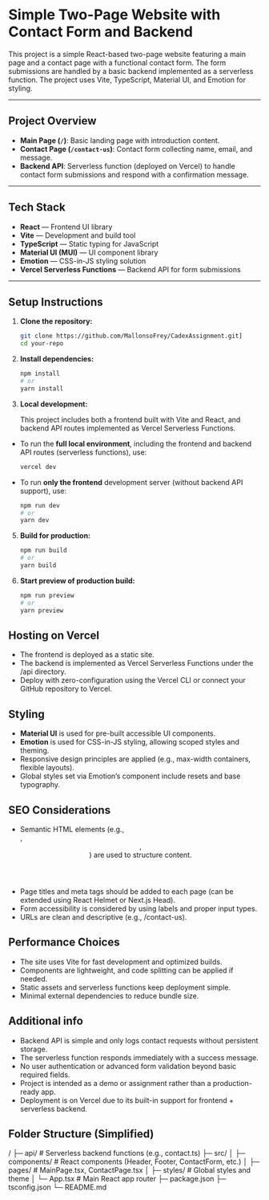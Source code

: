 # Simple Two-Page Website with Contact Form and Backend

This project is a simple React-based two-page website featuring a main page and a contact page with a functional contact form. The form submissions are handled by a basic backend implemented as a serverless function. The project uses Vite, TypeScript, Material UI, and Emotion for styling.

---

## Project Overview

- **Main Page (`/`)**: Basic landing page with introduction content.
- **Contact Page (`/contact-us`)**: Contact form collecting name, email, and message.
- **Backend API**: Serverless function (deployed on Vercel) to handle contact form submissions and respond with a confirmation message.

---
## Tech Stack

- **React** — Frontend UI library
- **Vite** — Development and build tool
- **TypeScript** — Static typing for JavaScript
- **Material UI (MUI)** — UI component library
- **Emotion** — CSS-in-JS styling solution
- **Vercel Serverless Functions** — Backend API for form submissions
  
---
## Setup Instructions

1. **Clone the repository:**

   ```bash
   git clone https://github.com/MallonsoFrey/CadexAssignment.git]
   cd your-repo

2. **Install dependencies:**

   ```bash
   npm install
   # or
   yarn install

3. **Local development:**

   This project includes both a frontend built with Vite and React, and backend API routes implemented as Vercel Serverless Functions.

- To run the **full local environment**, including the frontend and backend API routes (serverless functions), use:

   ```bash
   vercel dev

- To run **only the frontend** development server (without backend API support), use:
  
   ```bash
   npm run dev
   # or
   yarn dev

5. **Build for production:**

   ```bash
   npm run build
   # or
   yarn build

6. **Start preview of production build:**

   ```bash
   npm run preview
   # or
   yarn preview

## Hosting on Vercel
- The frontend is deployed as a static site.
- The backend is implemented as Vercel Serverless Functions under the /api directory.
- Deploy with zero-configuration using the Vercel CLI or connect your GitHub repository to Vercel.

## Styling
- **Material UI** is used for pre-built accessible UI components.
- **Emotion** is used for CSS-in-JS styling, allowing scoped styles and theming.
- Responsive design principles are applied (e.g., max-width containers, flexible layouts).
- Global styles set via Emotion’s <Global /> component include resets and base typography.

## SEO Considerations
- Semantic HTML elements (e.g., <main>, <header>, <footer>) are used to structure content.
- Page titles and meta tags should be added to each page (can be extended using React Helmet or Next.js Head).
- Form accessibility is considered by using labels and proper input types.
- URLs are clean and descriptive (e.g., /contact-us).

## Performance Choices
- The site uses Vite for fast development and optimized builds.
- Components are lightweight, and code splitting can be applied if needed.
- Static assets and serverless functions keep deployment simple.
- Minimal external dependencies to reduce bundle size.

## Additional info
- Backend API is simple and only logs contact requests without persistent storage.
- The serverless function responds immediately with a success message.
- No user authentication or advanced form validation beyond basic required fields.
- Project is intended as a demo or assignment rather than a production-ready app.
- Deployment is on Vercel due to its built-in support for frontend + serverless backend.

## Folder Structure (Simplified)
/
├─ api/                # Serverless backend functions (e.g., contact.ts)
├─ src/
│  ├─ components/      # React components (Header, Footer, ContactForm, etc.)
│  ├─ pages/           # MainPage.tsx, ContactPage.tsx
│  ├─ styles/          # Global styles and theme
│  └─ App.tsx          # Main React app router
├─ package.json
├─ tsconfig.json
└─ README.md
